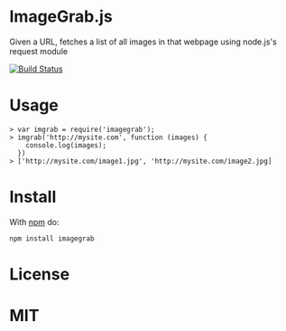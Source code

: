 # ImageGrab.js

Given a URL, fetches a list of all images in that webpage using
node.js's request module

[![Build Status](https://travis-ci.org/rauljordan/imagegrab.js.svg?branch=master)](https://travis-ci.org/rauljordan/imagegrab.js)

# Usage

```
> var imgrab = require('imagegrab');
> imgrab('http://mysite.com', function (images) {
    console.log(images);
  })
> ['http://mysite.com/image1.jpg', 'http://mysite.com/image2.jpg]
```


# Install

With [npm](http://npmjs.org) do:

```
npm install imagegrab
```


# License

MIT
===
